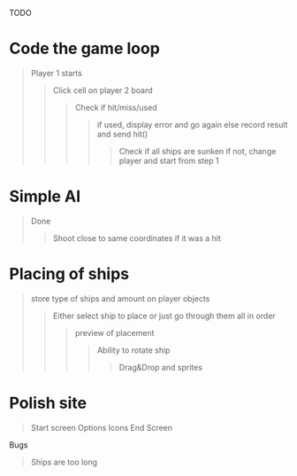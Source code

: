 TODO

# Code the game loop
> Player 1 starts
>> Click cell on player 2 board
>>> Check if hit/miss/used
>>>> if used, display error and go again else record result and send hit()
>>>>> Check if all ships are sunken if not, change player and start from step 1
# Simple AI
> Done
>> Shoot close to same coordinates if it was a hit
# Placing of ships
> store type of ships and amount on player objects
>> Either select ship to place or just go through them all in order
>>> preview of placement
>>>> Ability to rotate ship
>>>>> Drag&Drop and sprites
# Polish site
> Start screen
> Options
> Icons
> End Screen

Bugs
> Ships are too long